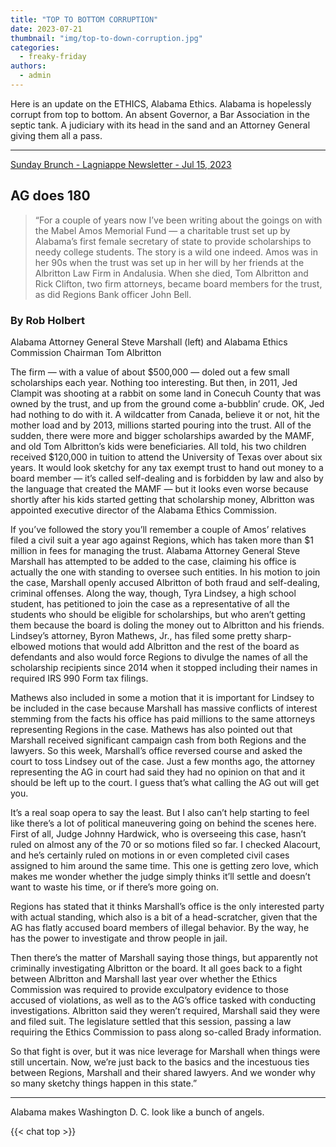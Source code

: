 ```yaml
---
title: "TOP TO BOTTOM CORRUPTION"
date: 2023-07-21
thumbnail: "img/top-to-down-corruption.jpg"
categories: 
  - freaky-friday
authors: 
  - admin
---
```




Here is an update on the ETHICS, Alabama Ethics. Alabama is hopelessly corrupt from top to bottom. An absent Governor, a Bar Association in the septic tank. A judiciary with its head in the sand and an Attorney General giving them all a pass.

----

[Sunday Brunch - Lagniappe Newsletter - Jul 15, 2023](https://archive.is/dWKmH#selection-371.0-445.62)

## AG does 180

> “For a couple of years now I’ve been writing about the goings on with the Mabel Amos Memorial Fund — a charitable trust set up by Alabama’s first female secretary of state to provide scholarships to needy college students.
> The story is a wild one indeed. Amos was in her 90s when the trust was set up in her will by her friends at the Albritton Law Firm in Andalusia. When she died, Tom Albritton and Rick Clifton, two firm attorneys, became board members for the trust, as did Regions Bank officer  John Bell.

### By Rob Holbert

Alabama Attorney General Steve Marshall (left) and Alabama Ethics Commission Chairman Tom Albritton

The firm — with a value of about $500,000 — doled out a few small scholarships each year. Nothing too interesting. But then, in 2011, Jed Clampit was shooting at a rabbit on some land in Conecuh County that was owned by the trust, and up from the ground come a-bubblin’ crude. OK, Jed had nothing to do with it. A wildcatter from Canada, believe it or not, hit the mother load and by 2013, millions started pouring into the trust.
All of the sudden, there were more and bigger scholarships awarded by the MAMF, and old Tom Albritton’s kids were beneficiaries. All told, his two children received $120,000 in tuition to attend the University of Texas over about six years. It would look sketchy for any tax exempt trust to hand out money to a board member — it’s called self-dealing and is forbidden by law and also by the language that created the MAMF — but it looks even worse because shortly after his kids started getting that scholarship money, Albritton was appointed executive director of the Alabama Ethics Commission.

If you’ve followed the story you’ll remember a couple of Amos’ relatives filed a civil suit a year ago against Regions, which has taken more than $1 million in fees for managing the trust. Alabama Attorney General Steve Marshall has attempted to be added to the case, claiming his office is actually the one with standing to oversee such entities. In his motion to join the case, Marshall openly accused Albritton of both fraud and self-dealing, criminal offenses.
Along the way, though, Tyra Lindsey, a high school student, has petitioned to join the case as a representative of all the students who should be eligible for scholarships, but who aren’t getting them because the board is doling the money out to Albritton and his friends. Lindsey’s attorney, Byron Mathews, Jr., has filed some pretty sharp-elbowed motions that would add Albritton and the rest of the board as defendants and also would force Regions to divulge the names of all the scholarship recipients since 2014 when it stopped including their names in required IRS 990 Form tax filings.

Mathews also included in some a motion that it is important for Lindsey to be included in the case because Marshall has massive conflicts of interest stemming from the facts his office has paid millions to the same attorneys representing Regions in the case. Mathews has also pointed out that Marshall received significant campaign cash from both Regions and the lawyers.
So this week, Marshall’s office reversed course and asked the court to toss Lindsey out of the case. Just a few months ago, the attorney representing the AG in court had said they had no opinion on that and it should be left up to the court. I guess that’s what calling the AG out will get you.

It’s a real soap opera to say the least. But I also can’t help starting to feel like there’s a lot of political maneuvering going on behind the scenes here. First of all, Judge Johnny Hardwick, who is overseeing this case, hasn’t ruled on almost any of the 70 or so motions filed so far. I checked Alacourt, and he’s certainly ruled on motions in or even completed civil cases assigned to him around the same time. This one is getting zero love, which makes me wonder whether the judge simply thinks it’ll settle and doesn’t want to waste his time, or if there’s more going on.

Regions has stated that it thinks Marshall’s office is the only interested party with actual standing, which also is a bit of a head-scratcher, given that the AG has flatly accused board members of illegal behavior. By the way, he has the power to investigate and throw people in jail.

Then there’s the matter of Marshall saying those things, but apparently not criminally investigating Albritton or the board.
It all goes back to a fight between Albritton and Marshall last year over whether the Ethics Commission was required to provide exculpatory evidence to those accused of violations, as well as to the AG’s office tasked with conducting investigations. Albritton said they weren’t required, Marshall said they were and filed suit. The legislature settled that this session, passing a law requiring the Ethics Commission to pass along so-called Brady information.

So that fight is over, but it was nice leverage for Marshall when things were still uncertain. Now, we’re just back to the basics and the incestuous ties between Regions, Marshall and their shared lawyers.
And we wonder why so many sketchy things happen in this state.”

----

Alabama makes Washington D. C. look like a bunch of angels.

{{< chat top >}}